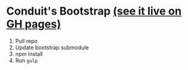 # Conduit's Bootstrap [(see it live on GH pages)](http://gothinkster.github.io/conduit/)

1. Pull repo
2. Update bootstrap submodule
3. npm install
4. Run `gulp`
